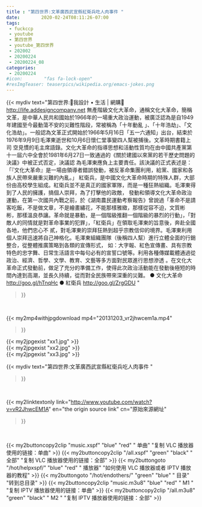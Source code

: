 ```yaml
---
title : "第四世界:文革廣西武宣縣紅衛兵吃人肉事件 "
date:        2020-02-24T08:11:26-07:00
tags:
 - fuckccp
 - youtube
 - 第四世界
 - youtube_第四世界
 - 202002
 - 20200224
 - 20200224_08
categories:
 - 20200224
#icon:        "fas fa-lock-open"
#resImgTeaser: teaserpics/wikipedia.org/emacs-jokes.png
---
```


{{< mydiv text="第四世界:💎我設計 • 生活 | 網購💎 http://life.addesigncompany.net  無產階級文化大革命，通稱文化大革命，簡稱文革，是中華人民共和國始於1966年的一場重大政治運動，被廣泛認為是自1949年建國至今最動蕩不安的災難性階段，常被稱為「十年動亂 」、「十年浩劫」、「文化浩劫」。一般認為文革正式開始於1966年5月16日「五一六通知」出台，結束於1976年9月9日毛澤東逝世和10月6日懷仁堂事變四人幫被捕後。文革時期書籍上司 空見慣的毛主席語錄。文化大革命的指導思想和活動性質均在由中國共產黨第十一屆六中全會於1981年6月27日一致通過的《關於建國以來黨的若干歷史問題的決議》中被正式否定，決議認 為毛澤東應負上主要責任。該決議的正式表述是：「『文化大革命』是一場由領導者錯誤發動，被反革命集團利用，給黨、國家和各族人民帶來嚴重災難的內亂。」  紅衛兵，是中國文化大革命時期的特殊人群，大部份由高校學生組成。紅衛兵並不是真正的國家軍隊，而是一種狂熱組織。毛澤東得到了人民的擁護，搞個人崇拜，為了打擊他的政敵， 發動和領導文化大革命政治運動，在第一次國共內戰之前，於《湖南農民運動考察報告》曾說過「革命不是請客吃飯，不是做文章，不是繪畫繡花，不能那樣雅緻，那樣從容不迫，文質彬 彬，那樣溫良恭讓。革命就是暴動，是一個階級推翻一個階級的暴烈的行動」，「對敵人的同情就是對革命事業的犯罪」，「紅衛兵」在領取毛澤東的旨意後，奔赴全國各地，他們忠心不 貳，對毛澤東的崇拜狂熱到超乎宗教信仰的境界。毛澤東利用個人崇拜迅速將自己神格化。毛澤東組織團隊（後稱四人幫）進行立體全面的行銷整合，從整體推廣策略到各類的宣傳形式， 如：大字報、紅色宣傳畫、具有宗教特色的忠字舞、日常生活語言中每句必有的宣誓口號等。利用各種傳媒載體通過從政治、經濟、哲學、文學、教育、文藝等多方面對民眾進行思想滲透 。在文化大革命正式發動前，做足了充分的準備工作，使得此次政治活動能在發動後極短的時間內達到高潮，並長久持續，從而對全民族帶來深重的災難。  ● 文化大革命 http://goo.gl/hTnqHc  ● 紅衛兵 http://goo.gl/ZrgGDU "
>}}
<br>


{{< my2mp4withjpgdownload mp4="20131203_vr2jhwcem1a.mp4"
>}}

{{< my2jpgexist "xx1.jpg" >}}<br>
{{< my2jpgexist "xx2.jpg" >}}<br>
{{< my2jpgexist "xx3.jpg" >}}<br>



{{< mydiv text="第四世界:文革廣西武宣縣紅衛兵吃人肉事件 "
>}}
<br>

{{< my2linktextonly link="http://www.youtube.com/watch?v=vR2JhwcEM1A"
en="the origin source link" cn="原始來源網址"
>}}


<br>

{{< my2buttoncopy2clip "music.xspf"        "blue"   "red"    " 单曲"  "复制 VLC 播放器使用的链接：单曲" >}} {{< my2buttoncopy2clip "/all.xspf"         "green"  "black"  " 全部"  "复制 VLC 播放器使用的链接：全部" >}} {{< my2buttongoto      "/hot/helpxspf/"    "blue"   "red"    " 播放器" "如何使用 VLC 播放器或者 IPTV 播放器的教程" >}} {{< my2buttongoto      "/hot/endothers/"   "green"  "blue"   " 目录"   "转到总目录" >}} {{< my2buttoncopy2clip "music.m3u8"        "blue"   "red"    " M1 "    "复制 IPTV 播放器使用的链接：单曲" >}} {{< my2buttoncopy2clip "/all.m3u8"         "green"  "black"  " M2 "    "复制 IPTV 播放器使用的链接：全部" >}} 
